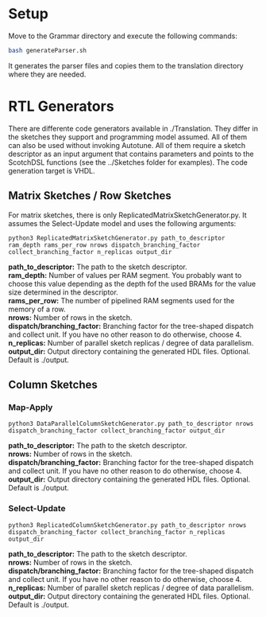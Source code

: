 # Setup
Move to the Grammar directory and execute the following commands:
```bash
bash generateParser.sh
```
It generates the parser files and copies them to the translation directory where they are needed.

# RTL Generators
There are differente code generators available in ./Translation. They differ in the sketches they support and programming model assumed. All of them can also be used without invoking Autotune. All of them require a sketch descriptor as an input argument that contains parameters and points to the ScotchDSL functions (see the ../Sketches folder for examples). The code generation target is VHDL.

## Matrix Sketches / Row Sketches
For matrix sketches, there is only ReplicatedMatrixSketchGenerator.py. It assumes the Select-Update model and uses the following arguments:

```
python3 ReplicatedMatrixSketchGenerator.py path_to_descriptor ram_depth rams_per_row nrows dispatch_branching_factor collect_branching_factor n_replicas output_dir
```

**path_to_descriptor:** The path to the sketch descriptor.\
**ram_depth:** Number of values per RAM segment. You probably want to choose this value depending as the depth fof the used BRAMs for the value size determined in the descriptor.\
**rams_per_row:** The number of pipelined RAM segments used for the memory of a row.\
**nrows:** Number of rows in the sketch.\
**dispatch/branching_factor:** Branching factor for the tree-shaped dispatch and collect unit. If you have no other reason to do otherwise, choose 4.\
**n_replicas:** Number of parallel sketch replicas / degree of data parallelism.\
**output_dir:** Output directory containing the generated HDL files. Optional. Default is ./output.

## Column Sketches
### Map-Apply
```
python3 DataParallelColumnSketchGenerator.py path_to_descriptor nrows dispatch_branching_factor collect_branching_factor output_dir
```

**path_to_descriptor:** The path to the sketch descriptor.\
**nrows:** Number of rows in the sketch.\
**dispatch/branching_factor:** Branching factor for the tree-shaped dispatch and collect unit. If you have no other reason to do otherwise, choose 4.\
**output_dir:** Output directory containing the generated HDL files. Optional. Default is ./output.

### Select-Update
```
python3 ReplicatedColumnSketchGenerator.py path_to_descriptor nrows dispatch_branching_factor collect_branching_factor n_replicas output_dir
```

**path_to_descriptor:** The path to the sketch descriptor.\
**nrows:** Number of rows in the sketch.\
**dispatch/branching_factor:** Branching factor for the tree-shaped dispatch and collect unit. If you have no other reason to do otherwise, choose 4.\
**n_replicas:** Number of parallel sketch replicas / degree of data parallelism.\
**output_dir:** Output directory containing the generated HDL files. Optional. Default is ./output.







